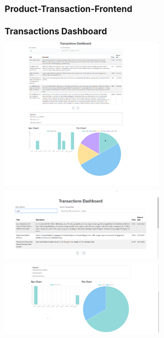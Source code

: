 # Product-Transaction-Frontend
# Transactions Dashboard

![Transaction Dashboard](src/assets/images/transaction%20Dashboard.png)

![Product Transaction Table](src/assets/images/Product%20Transaction%20Table.png)

![Statistic & Bar-Pie Chart](src/assets/images/Statistic%20&%20bar-pie%20Chart.png)
